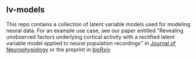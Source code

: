 ## lv-models

This repo contains a collection of latent variable models used for modeling neural data. For an example use case, see our paper entitled
"Revealing unobserved factors underlying cortical activity with a rectified latent variable model applied to neural population recordings"
in [Journal of Neurophysiology](http://jn.physiology.org/content/117/3/919.full) or the preprint in [bioRxiv](http://www.biorxiv.org/content/early/2016/08/29/072173)
